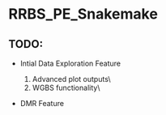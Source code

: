 # RRBS_PE_Snakemake

## TODO:

- Intial Data Exploration Feature
	1. Advanced plot outputs\
	2. WGBS functionality\

- DMR Feature
		 

